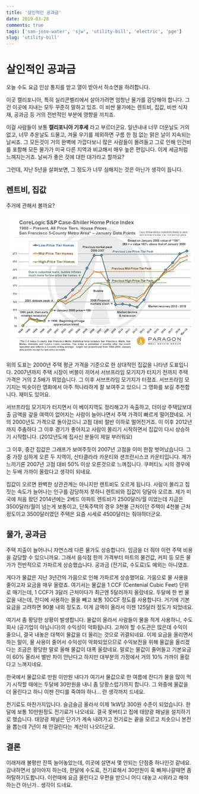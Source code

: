```yaml
---
title: '살인적인 공과금'
date: 2019-03-28
comments: true
tags: ['san-jose-water', 'sjw', 'utility-bill', 'electric', 'pge']
slug: 'utility-bill'
---
```


# 살인적인 공과금

오늘 수도 요금 인상 통지를 받고 열이 받아서 하소연을 하려합니다.

이곳 캘리포니아, 특히 실리콘벨리에서 살아가려면 엄청난 물가를 감당해야 합니다.
그건 이곳에 지내는 모두 꾸준히 말하고 있죠. 이 비싼 물가에는 렌트비, 집값, 비싼
식자재, 공과금 등 거의 전반적인 부분에 영향을 끼치죠.

이걸 사람들이 보통 **캘리포니아 기후세** 라고 부르더군요. 일년내내 너무 더운날도
거의 없고, 너무 추운날도 드물고, 겨울 우기를 제외하면 구름 한 점 없는 맑은 날이
지속되는 날씨죠. 그 모든것이 거의 완벽에 가깝다보니 많은 사람들이 몰려들고 그로
인해 인건비를 포함해 모든 물가가 미국 다른 지역과 비교해서 매우 높은 편입니다.
이게 세금처럼 느껴지는거죠. 날씨가 좋은 것에 대한 대가라고 할까요?

그런데, 지난 5년을 살펴보면, 그 정도가 너무 심해지는 것은 아닌가 생각이 듭니다.

## 렌트비, 집값

주거에 관해서 볼까요?

![Case-Shiller Home Price Index](/media/blog/living/bayarea-homepriceindex.jpg)

위의 도표는 2000년 주택 평균 가격을 기준으로 한 상대적인 집값을 나타낸
도표입니다. 2007년까지 주택 시장이 버블이 끼어서 서브프라임 모기지가 터지기
전까지 주택 가격은 거의 2.5배가 뛰었습니다. 그 이후 서브프라임 모기지가 터졌죠.
서브프라임 모기지는 빅숏이란 영화에서 아주 적나라하게 잘 보여주고 있으니 그
영화를 보길 추천합니다. 재미도 있어요.

서브프라임 모기지가 터지면서 이 베이지역도 정리해고가 속출하고, 더이상
주택담보대출 금액을 갚을 여력이 없어지는 사람이 늘어나면서 주택 가격이 빠르게
떨어졌네요. 거의 2000년도 가격으로 돌아갔으니 고점 대비 절반 이하로 떨어진거죠.
이 이후 2012년까지 주춤하다 그 이후 경기가 좋아지고 사람이 몰리기 시작하면서
집값이 다시 상승하기 시작합니다. (2012년도에 집사신 분들이 제일 부러워요)

그 이후, 중간 집값은 그래프가 보여주듯이 2007년 고점을 이미 한참 벗어났습니다.
그 중 가장 심하게 오른 두 지역이, 산타클라라 카운티와 샌프란시스코 카운티입니다.
제가 느끼기론 2007년 고점 대비 50% 이상 오른것으로 느껴집니다. 쿠퍼티노 시의
경우에는 두배 가까이 올랐다고 생각이 되네요.

집값이 오르면 완벽한 상관관계는 아니지만 렌트비도 오르게 됩니다. 사람이 몰리고
집 짓는 속도가 늘어나는 인구를 감당하지 못하니 렌트비와 집값이 덩달아 오르죠.
제가 미국에 처음 왔던 2014년에는 2베드 아파트 렌트비가 2500달러/월 이었는데
지금은 3500달러/월이 넘는게 보통이고, 단독주택의 경우 3천불 근처이던 주택이
4천불 근처정도이고 3500달러였던 주택은 요즘 시세로 4500달러는 줘야하더군요.

## 물가, 공과금

주택 지출이 늘어나니 자연스레 다른 물가도 상승합니다. 임금을 더 줘야 이런 주택
비용을 감당할 수 있으니까요. 그래서 음식점 한끼 가격부터 마트의 물건값, 커피 등
모든 물가가 전반적으로 가파르게 상승했습니다. 공과금 (전기료, 수도료)도 예외는
아니였죠.

게다가 물값은 지난 3년간의 가뭄으로 인해 가파르게 상승했어요. 가뭄으로 물 사용을
줄이고자 요금을 매우 올렸죠. 여기서는 물값을 1 CCF (Centenial Cubic Feet) 단위로
매기는데, 1 CCF가 3달러 근처이다가 최근엔 5달러까지 올랐네요. 두달에 한 번
물값을 내는데, 잔디에 사용하는 물을 빼고 보통 10CCF 정도를 사용합니다. 거기에
기본요금을 고려하면 90불 내외 정도죠. 이게 금액이 올라서 이젠 125달러 정도가
되었네요.

여기서 좀 황당한 상황이 발생합니다. 물값이 올라서 사람들이 물을 적게 사용하니,
수도 회사 (공기업이 아닙니다)의 수익성이 악화됩니다. 고쳐야 할 수도관은
많은데 수익이 줄으니, 결국 내놓은 대책이 물값을 더 올리는 것으로 귀결되네요.
이제 요금을 올리면서 하는 말이, 물 사용이 줄어서 수익성이 악화되었으므로
수익보전을 위해 물값을 올리겠다는 조금은 황당한 말로 올해 물값이 대폭 올랐네요.
말로는 물값이 줄어들고 기본요금이 60% 올라서 별반 차이 안난다고 하지만 대부분의
가정에서 거의 10% 가까이 올랐다고 느껴지네요.

한국에서 물값으로 만원 이만원 내다가 여기서 물값으로 한 여름에 잔디가 물을 많이
먹기 시작할 때에는 두달에 30만원을 내니 좀 당황스럽기까지 합니다. 그 와중에
물값을 더 올린다고 하니 이젠 잔디를 죽여야 하나... 란 생각까지 드네요.

전기료도 마찬가지입니다. 슬금슬금 올라서 이제 1kW당 300원 수준이 되었습니다.
한달에 보통 10만원정도 전기료가 나오네요. 결국 못버티고 집에 태양광 패널을
설치하기로 했습니다. 태양광 패널은 단가가 계속 내려가고 전기료는 끝을 모르고
치솟으니 본전을 뽑는데 7년이 채 안걸린다는 계산이 나오더군요.

## 결론

이래저래 불평만 잔뜩 늘어놓았는데, 이곳에 살면서 몇 안되는 단점중 하나인것
같네요. 감내하면서 살아야지 하는데, 한달에 수도료, 전기료해서 30만원이 훅
빠져나갈때면 좀 허탈하기도합니다. 이런때에 요금 올린다고 우편을 받으니 어디
대놓고 시위라고 해야 하는건 아닌가.. 생각이 드네요.
